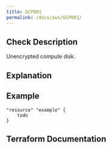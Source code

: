 ```yaml
---
title: GCP001
permalink: /docs/aws/GCP001/
---
```



## Check Description

Unencrypted compute disk.

## Explanation

## Example

```
"resource" "example" {
	todo
}
```

## Terraform Documentation
